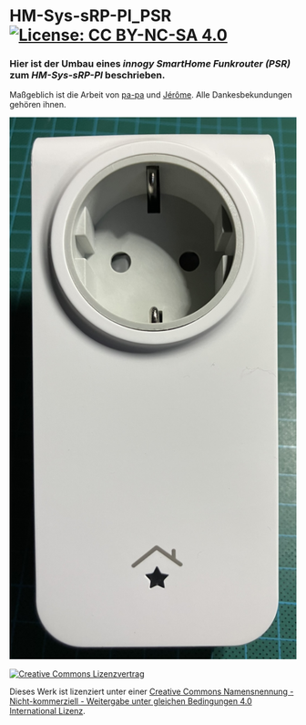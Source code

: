 # HM-Sys-sRP-Pl_PSR [![License: CC BY-NC-SA 4.0](https://img.shields.io/badge/License-CC%20BY--NC--SA%204.0-lightgrey.svg)](https://creativecommons.org/licenses/by-nc-sa/4.0/)

### Hier ist der Umbau eines *innogy SmartHome Funkrouter (PSR)* zum *HM-Sys-sRP-Pl* beschrieben. 
Maßgeblich ist die Arbeit von [pa-pa](https://github.com/pa-pa/AskSinPP) und [Jérôme](https://github.com/jp112sdl/Beispiel_AskSinPP/tree/master/examples/HM-Sys-sRP-Pl). Alle Dankesbekundungen gehören ihnen.

![Ansicht HM-Sys-sRP-Pl_PSR](images/front_1024.png "Ansicht HM-Sys-sRP-Pl_PSR")

[![Creative Commons Lizenzvertrag](https://i.creativecommons.org/l/by-nc-sa/4.0/88x31.png)](http://creativecommons.org/licenses/by-nc-sa/4.0/) 

Dieses Werk ist lizenziert unter einer [Creative Commons Namensnennung - Nicht-kommerziell - Weitergabe unter gleichen Bedingungen 4.0 International Lizenz](http://creativecommons.org/licenses/by-nc-sa/4.0/).
